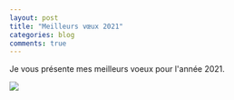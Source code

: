 ```yaml
---
layout: post
title: "Meilleurs vœux 2021"
categories: blog
comments: true
---
```


Je vous présente mes meilleurs voeux pour l'année 2021. 

![](/_pics/blog/21/new-year.gif)
